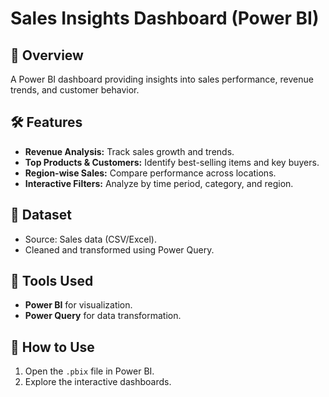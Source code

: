 # Sales Insights Dashboard (Power BI)  

## 📌 Overview  
A Power BI dashboard providing insights into sales performance, revenue trends, and customer behavior.  

## 🛠️ Features  
- **Revenue Analysis:** Track sales growth and trends.  
- **Top Products & Customers:** Identify best-selling items and key buyers.  
- **Region-wise Sales:** Compare performance across locations.  
- **Interactive Filters:** Analyze by time period, category, and region.  

## 📂 Dataset  
- Source: Sales data (CSV/Excel).  
- Cleaned and transformed using Power Query.  

## 🔧 Tools Used  
- **Power BI** for visualization.  
- **Power Query** for data transformation.  

## 🚀 How to Use  
1. Open the `.pbix` file in Power BI.  
2. Explore the interactive dashboards.  
